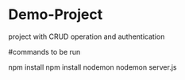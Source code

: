# Demo-Project
project with CRUD operation and authentication



#commands to be run

npm install 
npm install nodemon
nodemon server.js
